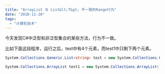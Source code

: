 ```yaml
---
title: "ArrayList 与 List&lt;T&gt; 不一致的Range行为"
date: "2010-11-26"
tags: 
  - "计算机技术"
---
```


今天发现C#中泛型和非泛型集合的某些方法，行为不一致。

比如下面这段程序，运行之后，test中有4个元素，而test1中只剩下两个元素。

```c#
System.Collections.Generic.List<string> test = new System.Collections.Generic.List<string>(); test.Add("1"); test.Add("2"); test.Add("3"); test.Add("4"); test.GetRange(1, 2).Clear();

System.Collections.ArrayList test1 = new System.Collections.ArrayList(); test1.Add("1"); test1.Add("2"); test1.Add("3"); test1.Add("4"); test1.GetRange(1, 2).Clear();
```